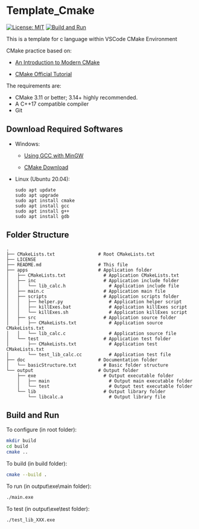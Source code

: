 # Template_Cmake

[![License: MIT](https://img.shields.io/badge/License-MIT-yellow.svg)](https://opensource.org/licenses/MIT)
[![Build and Run](https://github.com/ImChong/Template_Cmake/actions/workflows/buildRunWorkflow.yml/badge.svg)](https://github.com/ImChong/Template_Cmake/actions/workflows/buildRunWorkflow.yml)

This is a template for c language within VSCode CMake Environment

CMake practice based on:

- [An Introduction to Modern CMake](https://cliutils.gitlab.io/modern-cmake/)

- [CMake Official Tutorial](https://cmake.org/cmake/help/v3.25/guide/tutorial/index.html)

The requirements are:

- CMake 3.11 or better; 3.14+ highly recommended.
- A C++17 compatible compiler
- Git

## Download Required Softwares

- Windows:

  - [Using GCC with MinGW](https://code.visualstudio.com/docs/cpp/config-mingw)

  - [CMake Download](https://cmake.org/download/)

- Linux (Ubuntu 20.04):

  ```shell
  sudo apt update
  sudo apt upgrade
  sudo apt install cmake
  sudo apt install gcc
  sudo apt install g++
  sudo apt install gdb
  ```

## Folder Structure

```shell
.
├── CMakeLists.txt                # Root CMakeLists.txt
├── LICENSE
├── README.md                     # This file
├── apps                          # Application folder
│   ├── CMakeLists.txt              # Application CMakeLists.txt
│   ├── inc                         # Application include folder
│   │   └── lib_calc.h                # Application include file
│   ├── main.c                      # Application main file
│   ├── scripts                     # Application scripts folder
│   │   ├── helper.py                 # Application helper script
│   │   ├── killExes.bat              # Application killExes script
│   │   └── killExes.sh               # Application killExes script
│   ├── src                         # Application source folder
│   │   ├── CMakeLists.txt            # Application source CMakeLists.txt
│   │   └── lib_calc.c                # Application source file
│   └── test                        # Application test folder
│       ├── CMakeLists.txt            # Application test CMakeLists.txt
│       └── test_lib_calc.cc          # Application test file
├── doc                           # Documentation folder
│   └── basicStructure.txt          # Basic folder structure
└── output                        # Output folder
    ├── exe                         # Output executable folder
    │   ├── main                      # Output main executable folder
    │   └── test                      # Output test executable folder
    └── lib                         # Output library folder
        └── libcalc.a                 # Output library file
```

## Build and Run

To configure (in root folder):

```bash
mkdir build
cd build
cmake ..
```

To build (in build folder):

```bash
cmake --build .
```

To run (in output\exe\main folder):

```bash
./main.exe
```

To test (in output\exe\test folder):

```bash
./test_lib_XXX.exe
```
